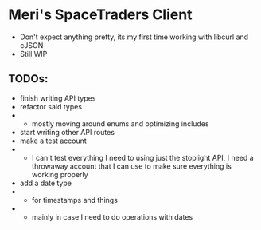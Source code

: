 # Meri's SpaceTraders Client
- Don't expect anything pretty, its my first time working with libcurl and cJSON
- Still WIP  

TODOs:
--
- finish writing API types
- refactor said types
- - mostly moving around enums and optimizing includes
- start writing other API routes
- make a test account
- - I can't test everything I need to using just the stoplight API, I need a throwaway account that I can use to make sure everything is working properly
- add a date type
- - for timestamps and things
- - mainly in case I need to do operations with dates

